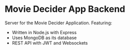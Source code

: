 # Movie Decider App Backend

Server for the Movie Decider Application. Featuring: 
* Written in Node.js with Express
* Uses MongoDB as its database
* REST API with JWT and Websockets
